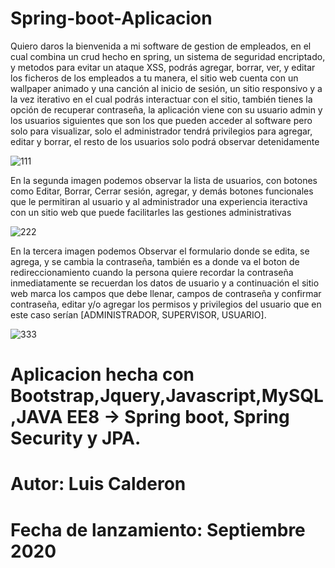 # Spring-boot-Aplicacion

<p>Quiero daros la bienvenida a mi software de gestion de empleados, en el cual combina un crud hecho en spring, un sistema de seguridad encriptado, y metodos para evitar un ataque XSS, podrás agregar, borrar, ver, y editar los ficheros de los empleados a tu manera, el sitio web cuenta con  un wallpaper animado y una canción al inicio de sesión, un sitio responsivo y a la vez iterativo en el cual podrás interactuar con el sitio, también tienes la opción de recuperar contraseña, la aplicación viene con su usuario admin y los usuarios siguientes que son los que pueden acceder al software pero solo para visualizar, solo el administrador tendrá privilegios para agregar, editar y borrar, el resto de los usuarios solo podrá observar detenidamente</p>

![111](https://user-images.githubusercontent.com/69425682/97679452-90663a00-1a95-11eb-967a-11353388d4eb.jpg)
<p>En la segunda imagen podemos observar la lista de usuarios, con botones como Editar, Borrar, Cerrar sesión, agregar, y demás botones funcionales que le permitiran al usuario y al administrador una experiencia iteractiva con  un sitio web que puede facilitarles las gestiones administrativas</p>

![222](https://user-images.githubusercontent.com/69425682/97679460-922ffd80-1a95-11eb-95eb-fa43d76b7d9e.png)

<p>En la tercera imagen podemos Observar el formulario donde se edita, se agrega, y se cambia la contraseña, también es a donde va el boton de redireccionamiento cuando la persona quiere recordar la contraseña inmediatamente se recuerdan los datos de usuario y a continuación el sitio web marca los campos que debe llenar, campos de contraseña y confirmar contraseña, editar y/o agregar los permisos y privilegios del usuario que en este caso serían [ADMINISTRADOR, SUPERVISOR, USUARIO].
  
![333](https://user-images.githubusercontent.com/69425682/97679627-cc999a80-1a95-11eb-827f-6dfeb069a9e9.png)


# Aplicacion hecha con Bootstrap,Jquery,Javascript,MySQL,JAVA EE8 -> Spring boot, Spring Security y JPA.

# Autor: Luis Calderon
# Fecha de lanzamiento: Septiembre 2020

